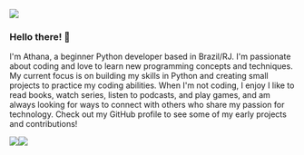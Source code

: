 ![](https://github.com/AthanaS20/PythonExercises-main/blob/main/exercises/Helcome%20to%20my%20profile!4.gif)

### Hello there! 👋
I'm Athana, a beginner Python developer based in Brazil/RJ. I'm passionate about coding and love to learn new programming concepts and techniques. My current focus is on building my skills in Python and creating small projects to practice my coding abilities. When I'm not coding, I enjoy I like to read books, watch series, listen to podcasts, and play games, and am always looking for ways to connect with others who share my passion for technology. Check out my GitHub profile to see some of my early projects and contributions!


 [<img src="https://img.shields.io/badge/linkedin-%230077B5.svg?&style=for-the-badge&logo=linkedin&logoColor=white" />](https://www.linkedin.com/in/athana-silva-7188966a/)[<img src = "https://img.shields.io/badge/instagram-%23E4405F.svg?&style=for-the-badge&logo=instagram&logoColor=white">](https://www.instagram.com/atthanasil/) 
